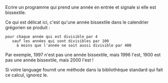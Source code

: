 Ecrire un programme qui prend une année en entrée et signale si elle est bissextile.

Ce qui est délicat ici, c'est qu'une année bissextile dans le calendrier grégorien se produit :

```plain
pour chaque année qui est divisible par 4
   sauf les années qui sont divisibles par 100
     à moins que l'année ne soit aussi divisible par 400
```

Par exemple, 1997 n'est pas une année bissextile, mais 1996 l'est, 1900 est pas une année bissextile, mais 2000 l'est !

Si votre language fournit une méthode dans la bibliothèque standard qui fait ce calcul, ignorez le.
